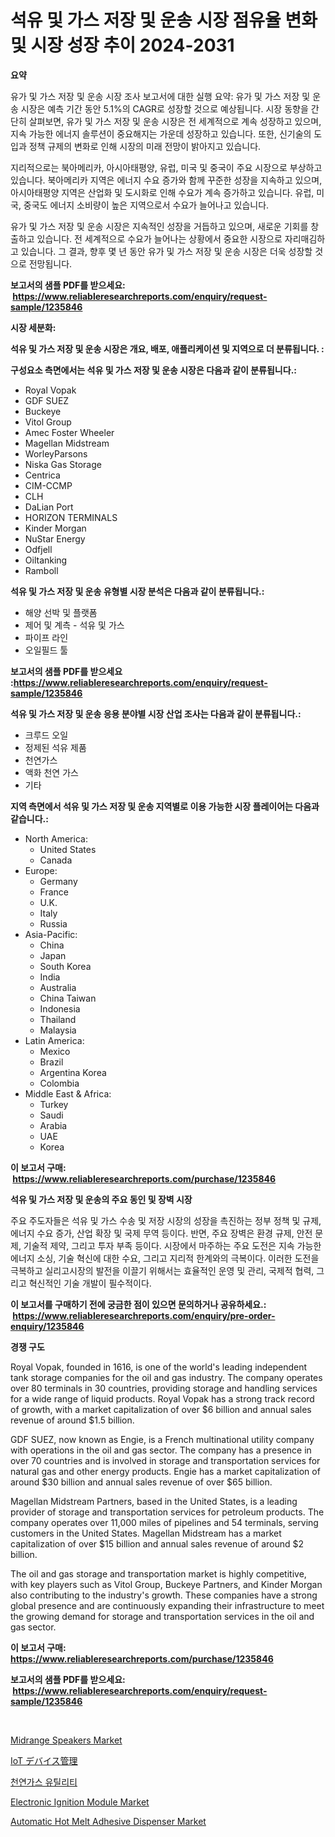 <p><h1>석유 및 가스 저장 및 운송 시장 점유율 변화 및 시장 성장 추이 2024-2031</h1></p><p><strong>요약</strong></p>
<p><p>유가 및 가스 저장 및 운송 시장 조사 보고서에 대한 실행 요약: 유가 및 가스 저장 및 운송 시장은 예측 기간 동안 5.1%의 CAGR로 성장할 것으로 예상됩니다. 시장 동향을 간단히 살펴보면, 유가 및 가스 저장 및 운송 시장은 전 세계적으로 계속 성장하고 있으며, 지속 가능한 에너지 솔루션이 중요해지는 가운데 성장하고 있습니다. 또한, 신기술의 도입과 정책 규제의 변화로 인해 시장의 미래 전망이 밝아지고 있습니다.</p><p>지리적으로는 북아메리카, 아시아태평양, 유럽, 미국 및 중국이 주요 시장으로 부상하고 있습니다. 북아메리카 지역은 에너지 수요 증가와 함께 꾸준한 성장을 지속하고 있으며, 아시아태평양 지역은 산업화 및 도시화로 인해 수요가 계속 증가하고 있습니다. 유럽, 미국, 중국도 에너지 소비량이 높은 지역으로서 수요가 늘어나고 있습니다.</p><p>유가 및 가스 저장 및 운송 시장은 지속적인 성장을 거듭하고 있으며, 새로운 기회를 창출하고 있습니다. 전 세계적으로 수요가 늘어나는 상황에서 중요한 시장으로 자리매김하고 있습니다. 그 결과, 향후 몇 년 동안 유가 및 가스 저장 및 운송 시장은 더욱 성장할 것으로 전망됩니다.</p></p>
<p><strong>보고서의 샘플 PDF를 받으세요: &nbsp;<a href="https://www.reliableresearchreports.com/enquiry/request-sample/1235846">https://www.reliableresearchreports.com/enquiry/request-sample/1235846</a></strong></p>
<p><strong>시장 세분화:</strong></p>
<p><strong> 석유 및 가스 저장 및 운송 시장은 개요, 배포, 애플리케이션 및 지역으로 더 분류됩니다. :</strong></p>
<p><strong>구성요소 측면에서는 석유 및 가스 저장 및 운송 시장은 다음과 같이 분류됩니다.:</strong></p>
<p><ul><li>Royal Vopak</li><li>GDF SUEZ</li><li>Buckeye</li><li>Vitol Group</li><li>Amec Foster Wheeler</li><li>Magellan Midstream</li><li>WorleyParsons</li><li>Niska Gas Storage</li><li>Centrica</li><li>CIM-CCMP</li><li>CLH</li><li>DaLian Port</li><li>HORIZON TERMINALS</li><li>Kinder Morgan</li><li>NuStar Energy</li><li>Odfjell</li><li>Oiltanking</li><li>Ramboll</li></ul></p>
<p><strong> 석유 및 가스 저장 및 운송 유형별 시장 분석은 다음과 같이 분류됩니다.:</strong></p>
<p><ul><li>해양 선박 및 플랫폼</li><li>제어 및 계측 - 석유 및 가스</li><li>파이프 라인</li><li>오일필드 툴</li></ul></p>
<p><strong>보고서의 샘플 PDF를 받으세요 :<a href="https://www.reliableresearchreports.com/enquiry/request-sample/1235846">https://www.reliableresearchreports.com/enquiry/request-sample/1235846</a></strong></p>
<p><strong> 석유 및 가스 저장 및 운송 응용 분야별 시장 산업 조사는 다음과 같이 분류됩니다.:</strong></p>
<p><ul><li>크루드 오일</li><li>정제된 석유 제품</li><li>천연가스</li><li>액화 천연 가스</li><li>기타</li></ul></p>
<p><strong>지역 측면에서 석유 및 가스 저장 및 운송 지역별로 이용 가능한 시장 플레이어는 다음과 같습니다.:</strong></p>
<p><ul>
    <li>
        North America:
        <ul>
            <li>United States</li>
            <li>Canada</li>
        </ul>
    </li>
    <li>
        Europe:
        <ul>
            <li>Germany</li>
            <li>France</li>
            <li>U.K.</li>
            <li>Italy</li>
            <li>Russia</li>
        </ul>
    </li>
    <li>
        Asia-Pacific:
        <ul>
            <li>China</li>
            <li>Japan</li>
            <li>South Korea</li>
            <li>India</li>
            <li>Australia</li>
            <li>China Taiwan</li>
            <li>Indonesia</li>
            <li>Thailand</li>
            <li>Malaysia</li>
        </ul>
    </li>
    <li>
        Latin America:
        <ul>
            <li>Mexico</li>
            <li>Brazil</li>
            <li>Argentina Korea</li>
            <li>Colombia</li>
        </ul>
    </li>
    <li>
        Middle East & Africa:
        <ul>
            <li>Turkey</li>
            <li>Saudi</li>
            <li>Arabia</li>
            <li>UAE</li>
            <li>Korea</li>
        </ul>
    </li>
    </ul></p>
<p><strong>이 보고서 구매: &nbsp;<a href="https://www.reliableresearchreports.com/purchase/1235846">https://www.reliableresearchreports.com/purchase/1235846</a></strong></p>
<p><strong>석유 및 가스 저장 및 운송의 주요 동인 및 장벽 시장</strong></p>
<p><p>주요 주도자들은 석유 및 가스 수송 및 저장 시장의 성장을 촉진하는 정부 정책 및 규제, 에너지 수요 증가, 산업 확장 및 국제 무역 등이다. 반면, 주요 장벽은 환경 규제, 안전 문제, 기술적 제약, 그리고 투자 부족 등이다. 시장에서 마주하는 주요 도전은 지속 가능한 에너지 소싱, 기술 혁신에 대한 수요, 그리고 지리적 한계와의 극복이다. 이러한 도전을 극복하고 실리고시장의 발전을 이끌기 위해서는 효율적인 운영 및 관리, 국제적 협력, 그리고 혁신적인 기술 개발이 필수적이다.</p></p>
<p><strong>이 보고서를 구매하기 전에 궁금한 점이 있으면 문의하거나 공유하세요.: &nbsp;<a href="https://www.reliableresearchreports.com/enquiry/pre-order-enquiry/1235846">https://www.reliableresearchreports.com/enquiry/pre-order-enquiry/1235846</a></strong></p>
<p><strong>경쟁 구도</strong></p>
<p><p>Royal Vopak, founded in 1616, is one of the world's leading independent tank storage companies for the oil and gas industry. The company operates over 80 terminals in 30 countries, providing storage and handling services for a wide range of liquid products. Royal Vopak has a strong track record of growth, with a market capitalization of over $6 billion and annual sales revenue of around $1.5 billion.</p><p>GDF SUEZ, now known as Engie, is a French multinational utility company with operations in the oil and gas sector. The company has a presence in over 70 countries and is involved in storage and transportation services for natural gas and other energy products. Engie has a market capitalization of around $30 billion and annual sales revenue of over $65 billion.</p><p>Magellan Midstream Partners, based in the United States, is a leading provider of storage and transportation services for petroleum products. The company operates over 11,000 miles of pipelines and 54 terminals, serving customers in the United States. Magellan Midstream has a market capitalization of over $15 billion and annual sales revenue of around $2 billion.</p><p>The oil and gas storage and transportation market is highly competitive, with key players such as Vitol Group, Buckeye Partners, and Kinder Morgan also contributing to the industry's growth. These companies have a strong global presence and are continuously expanding their infrastructure to meet the growing demand for storage and transportation services in the oil and gas sector.</p></p>
<p><strong>이 보고서 구매: &nbsp; <a href="https://www.reliableresearchreports.com/purchase/1235846">https://www.reliableresearchreports.com/purchase/1235846</a></strong></p>
<p><strong>보고서의 샘플 PDF를 받으세요: &nbsp;<a href="https://www.reliableresearchreports.com/enquiry/request-sample/1235846">https://www.reliableresearchreports.com/enquiry/request-sample/1235846</a></strong><strong></strong></p>
<p>&nbsp;</p>
<p><p><a href="https://issuu.com/reportprime-2/docs/midrange-speakers-market-size-2030.pptx">Midrange Speakers Market</a></p><p><a href="https://github.com/lababdou/Market-Research-Report-List-2/blob/main/8464091186489.md">IoT デバイス管理</a></p><p><a href="https://github.com/vsoq0zknh59/Market-Research-Report-List-1/blob/main/9684171186455.md">천연가스 유틸리티</a></p><p><a href="https://github.com/globismark/Market-Research-Report-List-2/blob/main/electronic-ignition-module-market.md">Electronic Ignition Module Market</a></p><p><a href="https://automatic-knee-4c7.notion.site/Automatic-Hot-Melt-Adhesive-Dispenser-Market-Size-Market-Trends-and-Growth-Outlook-forecasted-for--933163fa9c5b4079b44f7a231d0c86f8">Automatic Hot Melt Adhesive Dispenser Market</a></p></p>